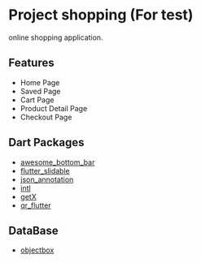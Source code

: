 # Project shopping (For test)

online shopping application.

## Features
- Home Page
- Saved Page
- Cart Page
- Product Detail Page
- Checkout Page

## Dart Packages
- [awesome_bottom_bar](https://pub.dev/packages/awesome_bottom_bar)
- [flutter_slidable](https://pub.dev/packages/flutter_slidable)
- [json_annotation](https://pub.dev/packages/json_annotation)
- [intl](https://pub.dev/packages/intl)
- [getX](https://pub.dev/packages/get)
- [qr_flutter](https://pub.dev/packages/qr_flutter)

## DataBase
- [objectbox](https://pub.dev/packages/objectbox)
